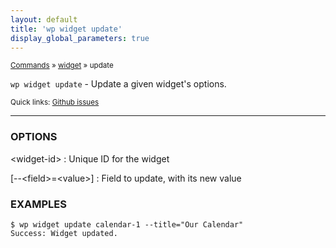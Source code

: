 ```yaml
---
layout: default
title: 'wp widget update'
display_global_parameters: true
---
```


<small>[Commands](/commands/) &raquo; [widget](/commands/widget/) &raquo; update</small>

`wp widget update` - Update a given widget's options.

<small>Quick links: <a href="https://github.com/wp-cli/wp-cli/issues?q=is%3Aopen+label%3Acommand%3Awidget-update+sort%3Aupdated-desc">Github issues</a></small>

<hr />

### OPTIONS

&lt;widget-id&gt;
: Unique ID for the widget

[\--&lt;field&gt;=&lt;value&gt;]
: Field to update, with its new value

### EXAMPLES

    $ wp widget update calendar-1 --title="Our Calendar"
    Success: Widget updated.



